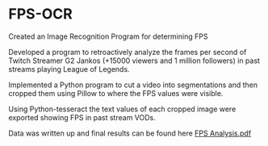 # FPS-OCR
Created an Image Recognition Program for determining FPS 

Developed a program to retroactively analyze the frames per second of Twitch Streamer G2 Jankos (+15000 viewers and 1 million followers) in past streams playing League of Legends.

Implemented a Python program to cut a video into segmentations and then cropped them using Pillow to where the FPS values were visible.

Using Python-tesseract the text values of each cropped image were exported showing FPS in past stream VODs.

Data was written up and final results can be found here [FPS Analysis.pdf](https://github.com/GaganJhajj1337/FPS-OCR/files/7146963/FPS.Analysis.pdf)


